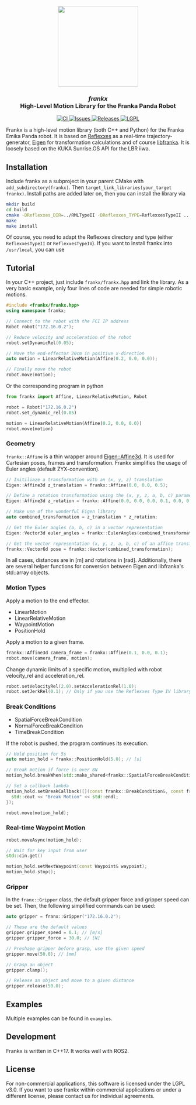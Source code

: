 <div align="center">
  <center><img width="220" src="https://raw.githubusercontent.com/pantor/frankx/master/doc/logo.png"></div></center>
  <h3 align="center"><center><i>frankx</i><br>High-Level Motion Library for the Franka Panda Robot</center></h3>
</div>

<p align="center">
  <a href="https://github.com/pantor/frankx/actions">
    <img src="https://github.com/pantor/frankx/workflows/CI/badge.svg" alt="CI">
  </a>

  <a href="https://github.com/pantor/frankx/issues">
    <img src="https://img.shields.io/github/issues/pantor/frankx.svg" alt="Issues">
  </a>

  <a href="https://github.com/pantor/frankx/releases">
    <img src="https://img.shields.io/github/release/pantor/frankx.svg" alt="Releases">
  </a>

  <a href="https://github.com/pantor/frankx/blob/master/LICENSE">
    <img src="https://img.shields.io/badge/license-LGPL-green.svg" alt="LGPL">
  </a>
</p>

Frankx is a high-level motion library (both C++ and Python) for the Franka Emika Panda robot. It is based on [Reflexxes](http://reflexxes.ws) as a real-time trajectory-generator, [Eigen](https://eigen.tuxfamily.org) for transformation calculations and of course [libfranka](https://frankaemika.github.io/docs/libfranka.html). It is loosely based on the KUKA Sunrise.OS API for the LBR iiwa.


## Installation

Include frankx as a subproject in your parent CMake with `add_subdirectory(frankx)`. Then `target_link_libraries(your_target frankx)`. Install paths are added later on, then you can install the library via

```bash
mkdir build
cd build
cmake -DReflexxes_DIR=../RMLTypeII -DReflexxes_TYPE=ReflexxesTypeII ..
make
make install
```
Of course, you need to adapt the Reflexxes directory and type (either `ReflexxesTypeII` or `ReflexxesTypeIV`). If you want to install frankx into `/usr/local`, you can use


## Tutorial

In your C++ project, just include `frankx/frankx.hpp` and link the library. As a very basic example, only four lines of code are needed for simple robotic motions.

```c++
#include <frankx/frankx.hpp>
using namespace frankx;

// Connect to the robot with the FCI IP address
Robot robot("172.16.0.2");

// Reduce velocity and acceleration of the robot
robot.setDynamicRel(0.05);

// Move the end-effector 20cm in positive x-direction
auto motion = LinearRelativeMotion(Affine(0.2, 0.0, 0.0));

// Finally move the robot
robot.move(motion);
```

Or the corresponding program in python
```python
from frankx import Affine, LinearRelativeMotion, Robot

robot = Robot("172.16.0.2")
robot.set_dynamic_rel(0.05)

motion = LinearRelativeMotion(Affine(0.2, 0.0, 0.0))
robot.move(motion)
```


### Geometry

`frankx::Affine` is a thin wrapper around [Eigen::Affine3d](https://eigen.tuxfamily.org/dox/group__TutorialGeometry.html). It is used for Cartesian poses, frames and transformation. Frankx simplifies the usage of Euler angles (default ZYX-convention).
```c++
// Initiliaze a transformation with an (x, y, z) translation
Eigen::Affine3d z_translation = frankx::Affine(0.0, 0.0, 0.5);

// Define a rotation transformation using the (x, y, z, a, b, c) parameter list
Eigen::Affine3d z_rotation = frankx::Affine(0.0, 0.0, 0.0, 0.1, 0.0, 0.0);

// Make use of the wonderful Eigen library
auto combined_transformation = z_translation * z_rotation;

// Get the Euler angles (a, b, c) in a vector representation
Eigen::Vector3d euler_angles = frankx::EulerAngles(combined_transformation);

// Get the vector representation (x, y, z, a, b, c) of an affine transformation
frankx::Vector6d pose = frankx::Vector(combined_transformation);
```
In all cases, distances are in [m] and rotations in [rad]. Additionally, there are several helper functions for conversion between Eigen and libfranka's std::array objects.


### Motion Types

Apply a motion to the end effector.

- LinearMotion
- LinearRelativeMotion
- WaypointMotion
- PositionHold

Apply a motion to a given frame.

```c++
frankx::Affine3d camera_frame = frankx::Affine(0.1, 0.0, 0.1);
robot.move(camera_frame, motion);
```

Change dynamic limits of a specific motion, multiplied with robot velocity_rel and acceleration_rel.
```c++
robot.setVelocityRel(2.0).setAccelerationRel(1.0);
robot.setJerkRel(0.1); // Only if you use the Reflexxes Type IV library
```


### Break Conditions

- SpatialForceBreakCondition
- NormalForceBreakCondition
- TimeBreakCondition

If the robot is pushed, the program continues its execution.

```c++
// Hold position for 5s
auto motion_hold = frankx::PositionHold(5.0); // [s]

// Break motion if force is over 8N
motion_hold.breakWhen(std::make_shared<frankx::SpatialForceBreakCondition>(8.0)); // [N]

// Set a callback lambda
motion_hold.setBreakCallback([](const frankx::BreakCondition&, const franka::RobotState&, double) {
  std::cout << "Break Motion" << std::endl;
});

robot.move(motion_hold);
```


### Real-time Waypoint Motion

```c++
robot.moveAsync(motion_hold);

// Wait for key input from user
std::cin.get()

motion_hold.setNextWaypoint(const Waypoint& waypoint);
motion_hold.stop();
```


### Gripper

In the `franx::Gripper` class, the default gripper force and gripper speed can be set. Then, the following simplified commands can be used:

```c++
auto gripper = franx::Gripper("172.16.0.2");

// These are the default values
gripper.gripper_speed = 0.1; // [m/s]
gripper.gripper_force = 30.0; // [N]

// Preshape gripper before grasp, use the given speed
gripper.move(50.0); // [mm]

// Grasp an object
gripper.clamp();

// Release an object and move to a given distance
gripper.release(50.0);
```


## Examples

Multiple examples can be found in `examples`.


## Development

Frankx is written in C++17. It works well with ROS2.


## License

For non-commercial applications, this software is licensed under the LGPL v3.0. If you want to use frankx within commercial applications or under a different license, please contact us for individual agreements.
